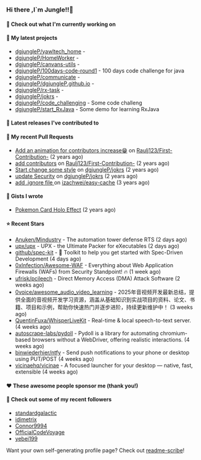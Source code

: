 ### Hi there ,I`m Jungle!!👋

#### 👷 Check out what I'm currently working on


#### 🌱 My latest projects

- [dgjungleP/yawltech_home](https://github.com/dgjungleP/yawltech_home) - 
- [dgjungleP/HomeWorker](https://github.com/dgjungleP/HomeWorker) - 
- [dgjungleP/canvans-utils](https://github.com/dgjungleP/canvans-utils) - 
- [dgjungleP/100days-code-round1](https://github.com/dgjungleP/100days-code-round1) - 100 days code challenge for java
- [dgjungleP/communicate](https://github.com/dgjungleP/communicate) - 
- [dgjungleP/dgjungleP.github.io](https://github.com/dgjungleP/dgjungleP.github.io) - 
- [dgjungleP/rx-task](https://github.com/dgjungleP/rx-task) - 
- [dgjungleP/jokrs](https://github.com/dgjungleP/jokrs) - 
- [dgjungleP/code_challenging](https://github.com/dgjungleP/code_challenging) - Some code challeng
- [dgjungleP/start_RxJava](https://github.com/dgjungleP/start_RxJava) - Some demo for learning RxJava

#### 🔭 Latest releases I've contributed to


#### 🔨 My recent Pull Requests

- [Add  an animation for contributors increase😁](https://github.com/Raulj123/First-Contribution-/pull/4) on [Raulj123/First-Contribution-](https://github.com/Raulj123/First-Contribution-) (2 years ago)
- [add contributors](https://github.com/Raulj123/First-Contribution-/pull/3) on [Raulj123/First-Contribution-](https://github.com/Raulj123/First-Contribution-) (2 years ago)
- [Start change some style](https://github.com/dgjungleP/jokrs/pull/2) on [dgjungleP/jokrs](https://github.com/dgjungleP/jokrs) (2 years ago)
- [update Security](https://github.com/dgjungleP/jokrs/pull/1) on [dgjungleP/jokrs](https://github.com/dgjungleP/jokrs) (2 years ago)
- [add .ignore file ](https://github.com/izachwei/easy-cache/pull/2) on [izachwei/easy-cache](https://github.com/izachwei/easy-cache) (3 years ago)


#### 📓 Gists I wrote

- [Pokemon Card Holo Effect](https://gist.github.com/5870cd3bb091268b3485debc5f3cec36) (2 years ago)

#### ⭐ Recent Stars

- [Anuken/Mindustry](https://github.com/Anuken/Mindustry) - The automation tower defense RTS (2 days ago)
- [upx/upx](https://github.com/upx/upx) - UPX - the Ultimate Packer for eXecutables (2 days ago)
- [github/spec-kit](https://github.com/github/spec-kit) - 💫 Toolkit to help you get started with Spec-Driven Development (4 days ago)
- [0xInfection/Awesome-WAF](https://github.com/0xInfection/Awesome-WAF) - Everything about Web Application Firewalls (WAFs) from Security Standpoint! 🔥 (1 week ago)
- [ufrisk/pcileech](https://github.com/ufrisk/pcileech) - Direct Memory Access (DMA) Attack Software (2 weeks ago)
- [0voice/awesome_audio_video_learning](https://github.com/0voice/awesome_audio_video_learning) - 2025年音视频开发最新总结，提供全面的音视频开发学习资源，涵盖从基础知识到实战项目的资料、论文、书籍、项目和示例，帮助你快速热门并逐步进阶，持续更新维护中！ (3 weeks ago)
- [QuentinFuxa/WhisperLiveKit](https://github.com/QuentinFuxa/WhisperLiveKit) - Real-time &amp; local speech-to-text server. (4 weeks ago)
- [autoscrape-labs/pydoll](https://github.com/autoscrape-labs/pydoll) - Pydoll is a library for automating chromium-based browsers without a WebDriver, offering realistic interactions.  (4 weeks ago)
- [binwiederhier/ntfy](https://github.com/binwiederhier/ntfy) - Send push notifications to your phone or desktop using PUT/POST (4 weeks ago)
- [vicinaehq/vicinae](https://github.com/vicinaehq/vicinae) - A focused launcher for your desktop — native, fast, extensible (4 weeks ago)

#### ❤️ These awesome people sponsor me (thank you!)


#### 👯 Check out some of my recent followers

- [standardgalactic](https://github.com/standardgalactic)
- [idimetrix](https://github.com/idimetrix)
- [Connor9994](https://github.com/Connor9994)
- [OfficialCodeVoyage](https://github.com/OfficialCodeVoyage)
- [yebei199](https://github.com/yebei199)

Want your own self-generating profile page? Check out [readme-scribe](https://github.com/muesli/readme-scribe)!
